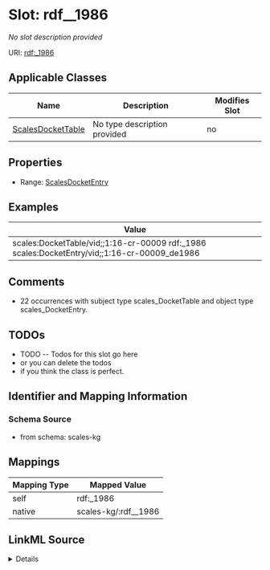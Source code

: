 

# Slot: rdf__1986


_No slot description provided_





URI: [rdf:_1986](http://www.w3.org/1999/02/22-rdf-syntax-ns#_1986)



<!-- no inheritance hierarchy -->





## Applicable Classes

| Name | Description | Modifies Slot |
| --- | --- | --- |
| [ScalesDocketTable](../classes/ScalesDocketTable.md) | No type description provided |  no  |







## Properties

* Range: [ScalesDocketEntry](../classes/ScalesDocketEntry.md)






## Examples

| Value |
| --- |
| scales:DocketTable/vid;;1:16-cr-00009 rdf:_1986 scales:DocketEntry/vid;;1:16-cr-00009_de1986 |

## Comments

* 22 occurrences with subject type scales_DocketTable and object type scales_DocketEntry.

## TODOs

* TODO -- Todos for this slot go here
* or you can delete the todos
* if you think the class is perfect.

## Identifier and Mapping Information







### Schema Source


* from schema: scales-kg




## Mappings

| Mapping Type | Mapped Value |
| ---  | ---  |
| self | rdf:_1986 |
| native | scales-kg/:rdf__1986 |




## LinkML Source

<details>
```yaml
name: rdf__1986
description: No slot description provided
todos:
- TODO -- Todos for this slot go here
- or you can delete the todos
- if you think the class is perfect.
comments:
- 22 occurrences with subject type scales_DocketTable and object type scales_DocketEntry.
examples:
- value: scales:DocketTable/vid;;1:16-cr-00009 rdf:_1986 scales:DocketEntry/vid;;1:16-cr-00009_de1986
from_schema: scales-kg
rank: 1000
slot_uri: rdf:_1986
alias: rdf__1986
domain_of:
- scales_DocketTable
range: scales_DocketEntry

```
</details>